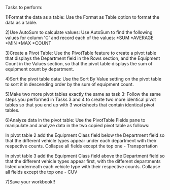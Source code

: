 Tasks to perform:

1)Format the data as a table: Use the Format as Table option to format the data as a table.

2)Use AutoSum to calculate values: Use AutoSum to find the following values for column 'C' and record each of the values:
*SUM
*AVERAGE
*MIN
*MAX
*COUNT

3)Create a Pivot Table: Use the PivotTable feature to create a pivot table that displays the Department field in the Rows section, and the Equipment Count in the Values section, so that the pivot table displays the sum of equipment count by department.

4)Sort the pivot table data: Use the Sort By Value setting on the pivot table to sort it in descending order by the sum of equipment count.

5)Make two more pivot tables exactly the same as task 3: Follow the same steps you performed in Tasks 3 and 4 to create two more identical pivot tables so that you end up with 3 worksheets that contain identical pivot tables.

6)Analyze data in the pivot table: Use the PivotTable Fields pane to manipulate and analyze data in the two copied pivot table as follows:

In pivot table 2 add the Equipment Class field below the Department field so that the different vehicle types appear under each department with their respective counts.
Collapse all fields except the top one - Transportation

In pivot table 3 add the Equipment Class field above the Department field so that the different vehicle types appear first, with the different departments listed underneath each vehicle type with their respective counts.
Collapse all fields except the top one - CUV

7)Save your workbook!!
